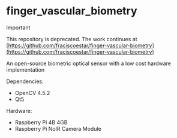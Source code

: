 # finger_vascular_biometry

> [!IMPORTANT]
> This repository is deprecated. The work continues at [https://github.com/fraciscoestar/finger-vascular-biometry](https://github.com/fraciscoestar/finger-vascular-biometry)

An open-source biometric optical sensor with a low cost hardware implementation

Dependencies:
  - OpenCV 4.5.2
  - Qt5

Hardware:
  - Raspberry Pi 4B 4GB
  - Raspberry Pi NoIR Camera Module
